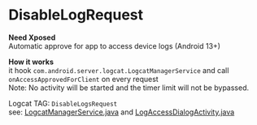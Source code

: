 # DisableLogRequest

**Need Xposed**  
Automatic approve for app to access device logs (Android 13+)  

**How it works**  
it hook `com.android.server.logcat.LogcatManagerService` and call `onAccessApprovedForClient` on every request  
Note: No activity will be started and the timer limit will not be bypassed.  

Logcat TAG: `DisableLogsRequest`  
see: [LogcatManagerService.java](https://cs.android.com/android/platform/superproject/+/master:frameworks/base/services/core/java/com/android/server/logcat/LogcatManagerService.java) and [LogAccessDialogActivity.java](https://cs.android.com/android/platform/superproject/+/master:frameworks/base/core/java/com/android/internal/app/LogAccessDialogActivity.java)
